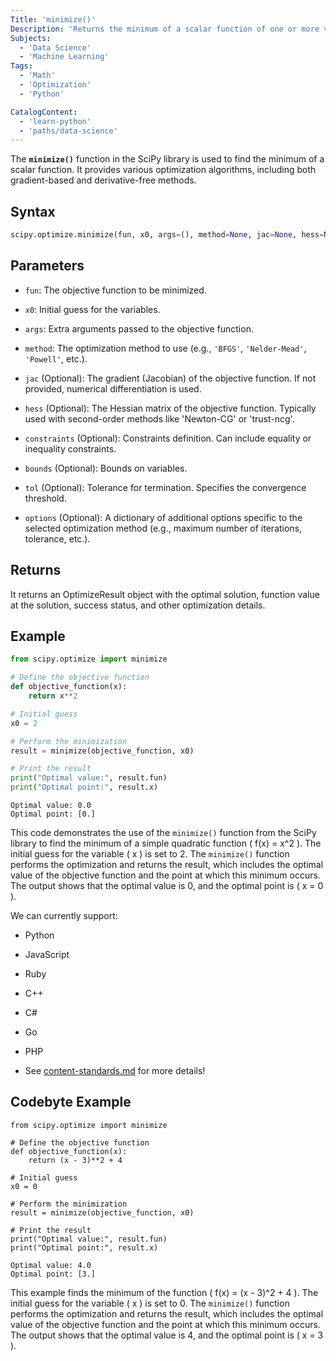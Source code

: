 ```yaml
---
Title: 'minimize()'
Description: 'Returns the minimum of a scalar function of one or more variables using optimization methods from SciPy.'
Subjects:
  - 'Data Science'
  - 'Machine Learning'
Tags:
  - 'Math'
  - 'Optimization'
  - 'Python'

CatalogContent:
  - 'learn-python'
  - 'paths/data-science'
---
```


The **`minimize()`** function in the SciPy library is used to find the minimum of a scalar function. It provides various optimization algorithms, including both gradient-based and derivative-free methods.

## Syntax

```python
scipy.optimize.minimize(fun, x0, args=(), method=None, jac=None, hess=None, constraints=(), bounds=None, tol=None, options=None)
```

## Parameters

- `fun`: The objective function to be minimized.
- `x0`: Initial guess for the variables.
- `args`: Extra arguments passed to the objective function.

- `method`: The optimization method to use (e.g., `'BFGS'`, `'Nelder-Mead'`, `'Powell'`, etc.).
- `jac` (Optional): The gradient (Jacobian) of the objective function. If not provided, numerical differentiation is used.
- `hess` (Optional): The Hessian matrix of the objective function. Typically used with second-order methods like 'Newton-CG' or 'trust-ncg'.
- `constraints` (Optional): Constraints definition. Can include equality or inequality constraints.
- `bounds` (Optional): Bounds on variables.
- `tol` (Optional): Tolerance for termination. Specifies the convergence threshold.
- `options` (Optional): A dictionary of additional options specific to the selected optimization method (e.g., maximum number of iterations, tolerance, etc.).

## Returns

It returns an OptimizeResult object with the optimal solution, function value at the solution, success status, and other optimization details.

## Example

```py
from scipy.optimize import minimize

# Define the objective function
def objective_function(x):
    return x**2

# Initial guess
x0 = 2

# Perform the minimization
result = minimize(objective_function, x0)

# Print the result
print("Optimal value:", result.fun)
print("Optimal point:", result.x)
```

```shell
Optimal value: 0.0
Optimal point: [0.]
```

This code demonstrates the use of the `minimize()` function from the SciPy library to find the minimum of a simple quadratic function \( f(x) = x^2 \). The initial guess for the variable \( x \) is set to 2. The `minimize()` function performs the optimization and returns the result, which includes the optimal value of the objective function and the point at which this minimum occurs. The output shows that the optimal value is 0, and the optimal point is \( x = 0 \).

We can currently support:

- Python
- JavaScript
- Ruby
- C++
- C#
- Go
- PHP

- See [content-standards.md](https://github.com/Codecademy/docs/blob/main/documentation/content-standards.md) for more details!

## Codebyte Example

```codebyte/python
from scipy.optimize import minimize

# Define the objective function
def objective_function(x):
    return (x - 3)**2 + 4

# Initial guess
x0 = 0

# Perform the minimization
result = minimize(objective_function, x0)

# Print the result
print("Optimal value:", result.fun)
print("Optimal point:", result.x)
```

```shell
Optimal value: 4.0
Optimal point: [3.]
```

This example finds the minimum of the function \( f(x) = (x - 3)^2 + 4 \). The initial guess for the variable \( x \) is set to 0. The `minimize()` function performs the optimization and returns the result, which includes the optimal value of the objective function and the point at which this minimum occurs. The output shows that the optimal value is 4, and the optimal point is \( x = 3 \).
